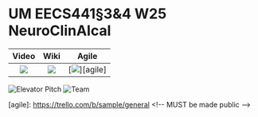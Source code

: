 # UM EECS441§3&4 W25 NeuroClinAIcal

| Video  |  Wiki |  Agile |
|:-----:|:-----:|:--------:|
|[<img src="https://eecs441.eecs.umich.edu/img/admin/video.png">][video]|[<img src="https://eecs441.eecs.umich.edu/img/admin/wiki.png">](https://github.com/gabrielfortuny/neuroclinaical/wiki)|[<img src="https://eecs441.eecs.umich.edu/img/admin/trello.png">][agile]|

![Elevator Pitch](https://raw.githubusercontent.com/58456051/133131373-e909da64-93cb-449f-b9f0-3a58dcb1b9db.png) <!-- MUST be placed in publicly accessible github -->
![Team](/assets/team.png)

[video]: https://youtu.be/sample
[wiki]: https://github.com/member/team/wiki
[agile]: https://trello.com/b/sample/general <!-- MUST be made public –>

